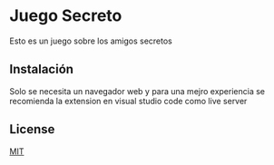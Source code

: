 # Juego Secreto

Esto es un juego sobre los amigos secretos

## Instalación

Solo se necesita un navegador web y para una mejro experiencia se recomienda la extension en visual studio code como live server

## License

[MIT](https://choosealicense.com/licenses/mit/)
